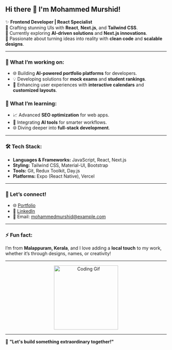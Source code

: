 ## Hi there 👋 I'm Mohammed Murshid!  

✨ **Frontend Developer | React Specialist**  
🎨 Crafting stunning UIs with **React**, **Next.js**, and **Tailwind CSS**.  
🌱 Currently exploring **AI-driven solutions** and **Next.js innovations**.  
🚀 Passionate about turning ideas into reality with **clean code** and **scalable designs**.  

---

### 🔭 What I’m working on:  
- 🌐 Building **AI-powered portfolio platforms** for developers.  
- 💡 Developing solutions for **mock exams** and **student rankings**.  
- 📅 Enhancing user experiences with **interactive calendars** and **customized layouts**.  

### 🌱 What I’m learning:  
- 📈 Advanced **SEO optimization** for web apps.  
- 🤖 Integrating **AI tools** for smarter workflows.  
- 🌐 Diving deeper into **full-stack development**.

---

### 🛠️ Tech Stack:  
- **Languages & Frameworks:** JavaScript, React, Next.js  
- **Styling:** Tailwind CSS, Material-UI, Bootstrap  
- **Tools:** Git, Redux Toolkit, Day.js  
- **Platforms:** Expo (React Native), Vercel  

---

### 🤝 Let’s connect!  
- 🌐 [Portfolio](#)  
- 💼 [LinkedIn](#)  
- 📧 Email: [mohammedmurshid@example.com](mailto:mohammedmurshid@example.com)  

---

### ⚡ Fun fact:  
I’m from **Malappuram, Kerala**, and I love adding a **local touch** to my work, whether it’s through designs, names, or creativity!  

---

<div align="center">
  <img src="https://media.giphy.com/media/836HiJc7pgzy8iNXCn/giphy.gif" width="200" height="200" alt="Coding Gif">
</div>

---

🌟 **"Let's build something extraordinary together!"**

